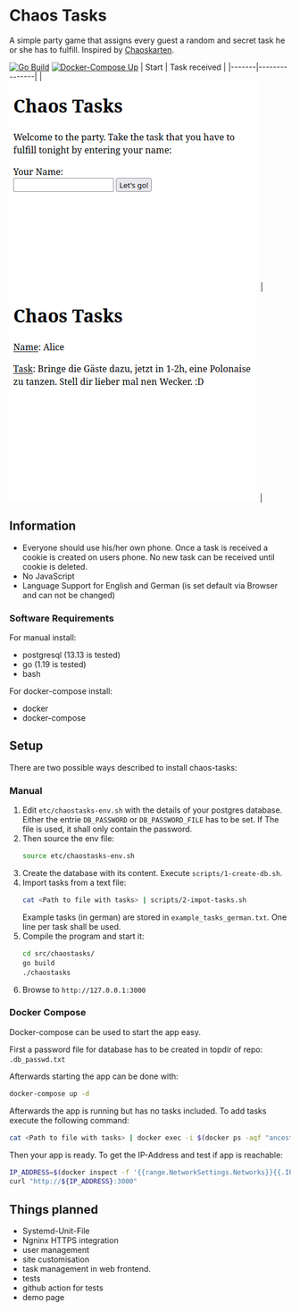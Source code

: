 # Chaos Tasks
A simple party game that assigns every guest a random and secret task he or she has to fulfill. Inspired by [Chaoskarten](https://www.chaoskarten.de/).

[![Go Build](https://github.com/unpeeled/chaos-tasks-game/actions/workflows/go.yml/badge.svg)](https://github.com/unpeeled/chaos-tasks-game/actions/workflows/go.yml) 
[![Docker-Compose Up](https://github.com/unpeeled/chaos-tasks-game/actions/workflows/docker-compose.yml/badge.svg)](https://github.com/unpeeled/chaos-tasks-game/actions/workflows/docker-compose.yml)
| Start | Task received |
|-------|---------------|
|![Start Screen](doc/img/start.png) | ![Task Screen](doc/img/task.png) |

## Information
- Everyone should use his/her own phone. Once a task is received a cookie is created on users phone. No new task can be received until cookie is deleted.
- No JavaScript
- Language Support for English and German (is set default via Browser and can not be changed)

### Software Requirements

For manual install:

- postgresql (13.13 is tested)
- go (1.19 is tested)
- bash

For docker-compose install:

- docker
- docker-compose

## Setup
There are two possible ways described to install chaos-tasks:

### Manual
1. Edit `etc/chaostasks-env.sh` with the details of your postgres database. Either the entrie `DB_PASSWORD` or `DB_PASSWORD_FILE` has to be set. If The file is used, it shall only contain the password.
2. Then source the env file:
    ```bash
    source etc/chaostasks-env.sh
    ```
3. Create the database with its content. Execute `scripts/1-create-db.sh`.
4. Import tasks from a text file:
    ```bash
   cat <Path to file with tasks> | scripts/2-impot-tasks.sh
    ```
    Example tasks (in german) are stored in `example_tasks_german.txt`.
    One line per task shall be used.
5. Compile the program and start it:
    ```bash
    cd src/chaostasks/
    go build
    ./chaostasks
    ```
6. Browse to `http://127.0.0.1:3000`

### Docker Compose
Docker-compose can be used to start the app easy.

First a password file for database has to be created in topdir of repo: `.db_passwd.txt`

Afterwards starting the app can be done with:
```bash
docker-compose up -d
```

Afterwards the app is running but has no tasks included. To add tasks execute the following command: 
```bash
cat <Path to file with tasks> | docker exec -i $(docker ps -aqf "ancestor=chaos-tasks-game_app") /bin/sh /opt/chaostasks/bin/2-import-tasks.sh
```

Then your app is ready. To get the IP-Address and test if app is reachable:
```bash
IP_ADDRESS=$(docker inspect -f '{{range.NetworkSettings.Networks}}{{.IPAddress}}{{end}}' $(docker ps -aqf "ancestor=chaos-tasks-game_app"))
curl "http://${IP_ADDRESS}:3000"
```
## Things planned
- Systemd-Unit-File
- Ngninx HTTPS integration
- user management
- site customisation
- task management in web frontend.
- tests
- github action for tests
- demo page
